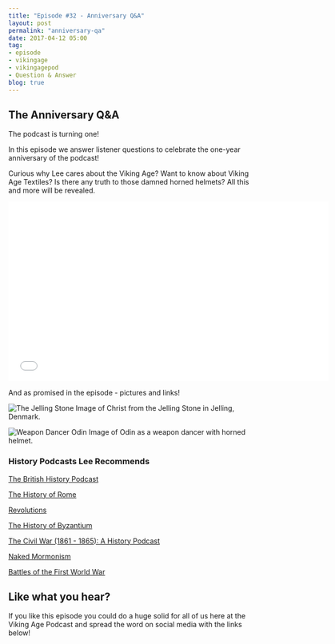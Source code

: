 ```yaml
---
title: "Episode #32 - Anniversary Q&A"
layout: post
permalink: "anniversary-qa"
date: 2017-04-12 05:00
tag:
- episode
- vikingage
- vikingagepod
- Question & Answer
blog: true
---
```


## The Anniversary Q&A

The podcast is turning one! 

In this episode we answer listener questions to celebrate the one-year anniversary of the podcast! 

Curious why Lee cares about the Viking Age? Want to know about Viking Age Textiles? Is there any truth to those damned horned helmets? All this and more will be revealed. 

<iframe style="border: none" src="//html5-player.libsyn.com/embed/episode/id/5254662/height/360/width/640/theme/standard/autonext/no/thumbnail/yes/autoplay/no/preload/no/no_addthis/no/direction/backward/" height="360" width="640" scrolling="no"  allowfullscreen webkitallowfullscreen mozallowfullscreen oallowfullscreen msallowfullscreen></iframe>

And as promised in the episode - pictures and links! 

![The Jelling Stone]({{site.url}}/assets/images/jelling_stone.jpg "The Jelling Stone")
Image of Christ from the Jelling Stone in Jelling, Denmark. 

![Weapon Dancer Odin]({{site.url}}/assets/images/weapon_dancer_odin.jpg "Weapon Dancer Odin")
Image of Odin as a weapon dancer with horned helmet. 

### History Podcasts Lee Recommends 

[The British History Podcast](https://www.thebritishhistorypodcast.com/)

[The History of Rome](http://thehistoryofrome.typepad.com/)

[Revolutions](http://www.revolutionspodcast.com/)

[The History of Byzantium](https://thehistoryofbyzantium.com/)

[The Civil War (1861 - 1865): A History Podcast](http://civilwarpodcast.org/)

[Naked Mormonism](http://nakedmormonismpodcast.com/index.html)

[Battles of the First World War](http://www.firstworldwarpodcast.com/)

## Like what you hear?
If you like this episode you could do a huge solid for all of us here at the Viking Age Podcast and spread the word on social media with the links below!